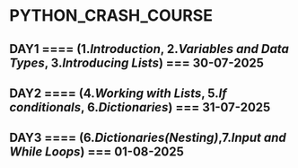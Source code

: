 # PYTHON_CRASH_COURSE

## DAY1 ==== (1.*Introduction*, 2.*Variables and Data Types*, 3.*Introducing Lists*) === 30-07-2025

## DAY2 ==== (4.*Working with Lists*, 5.*If conditionals*, 6.*Dictionaries*) === 31-07-2025

## DAY3 ==== (6.*Dictionaries(Nesting)*,7.*Input and While Loops*) === 01-08-2025
